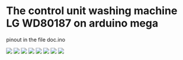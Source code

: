 # The control unit washing machine LG WD80187 on arduino mega

pinout in the file doc.ino

![](https://raw.githubusercontent.com/Nihixi/The-control-unit-washing-machine-LG-WD80187-on-arduino-mega/master/raw/1.jpg)
![](https://raw.githubusercontent.com/Nihixi/The-control-unit-washing-machine-LG-WD80187-on-arduino-mega/master/raw/2.jpg)
![](https://raw.githubusercontent.com/Nihixi/The-control-unit-washing-machine-LG-WD80187-on-arduino-mega/master/raw/3.jpg)
![](https://raw.githubusercontent.com/Nihixi/The-control-unit-washing-machine-LG-WD80187-on-arduino-mega/master/raw/4.jpg)
![](https://raw.githubusercontent.com/Nihixi/The-control-unit-washing-machine-LG-WD80187-on-arduino-mega/master/raw/5.jpg)
![](https://raw.githubusercontent.com/Nihixi/The-control-unit-washing-machine-LG-WD80187-on-arduino-mega/master/raw/6.jpg)
![](https://raw.githubusercontent.com/Nihixi/The-control-unit-washing-machine-LG-WD80187-on-arduino-mega/master/raw/7.jpg)
![](https://raw.githubusercontent.com/Nihixi/The-control-unit-washing-machine-LG-WD80187-on-arduino-mega/master/raw/9.jpg)


